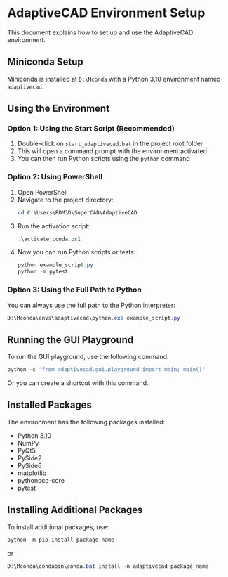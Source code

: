 # AdaptiveCAD Environment Setup

This document explains how to set up and use the AdaptiveCAD environment.

## Miniconda Setup

Miniconda is installed at `D:\Mconda` with a Python 3.10 environment named `adaptivecad`.

## Using the Environment

### Option 1: Using the Start Script (Recommended)

1. Double-click on `start_adaptivecad.bat` in the project root folder
2. This will open a command prompt with the environment activated
3. You can then run Python scripts using the `python` command

### Option 2: Using PowerShell

1. Open PowerShell
2. Navigate to the project directory:
   ```powershell
   cd C:\Users\RDM3D\SuperCAD\AdaptiveCAD
   ```
3. Run the activation script:
   ```powershell
   .\activate_conda.ps1
   ```
4. Now you can run Python scripts or tests:
   ```powershell
   python example_script.py
   python -m pytest
   ```

### Option 3: Using the Full Path to Python

You can always use the full path to the Python interpreter:

```powershell
D:\Mconda\envs\adaptivecad\python.exe example_script.py
```

## Running the GUI Playground

To run the GUI playground, use the following command:

```powershell
python -c "from adaptivecad.gui.playground import main; main()"
```

Or you can create a shortcut with this command.

## Installed Packages

The environment has the following packages installed:
- Python 3.10
- NumPy
- PyQt5
- PySide2
- PySide6
- matplotlib
- pythonocc-core
- pytest

## Installing Additional Packages

To install additional packages, use:

```powershell
python -m pip install package_name
```

or 

```powershell
D:\Mconda\condabin\conda.bat install -n adaptivecad package_name
```
